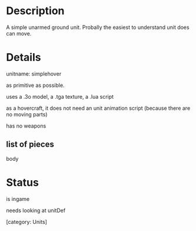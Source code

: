 # Description #
A simple unarmed ground unit.
Probally the easiest to understand unit does can move.


# Details #
unitname: simplehover

as primitive as possible.

uses a .3o model, a .tga texture, a .lua script

as a hovercraft, it does not need an unit animation script (because there are no moving parts)

has no weapons

## list of pieces ##
body

# Status #
is ingame

needs looking at unitDef

[category: Units]